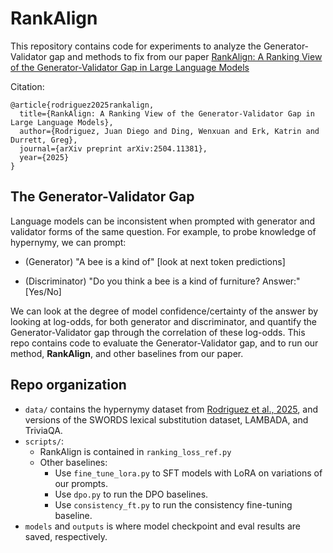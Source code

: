 RankAlign
==========

This repository contains code for experiments to analyze the Generator-Validator gap and methods to fix from our paper [RankAlign: A Ranking View of the Generator-Validator Gap in Large Language Models](https://arxiv.org/abs/2504.11381)

Citation:
```
@article{rodriguez2025rankalign,
  title={RankAlign: A Ranking View of the Generator-Validator Gap in Large Language Models},
  author={Rodriguez, Juan Diego and Ding, Wenxuan and Erk, Katrin and Durrett, Greg},
  journal={arXiv preprint arXiv:2504.11381},
  year={2025}
}
```


The Generator-Validator Gap
---------------------------

Language models can be inconsistent when prompted with generator and validator forms of the same question. For example, to probe knowledge of hypernymy, we can prompt:

- (Generator)  "A bee is a kind of"  [look at next token predictions]

- (Discriminator)   "Do you think a bee is a kind of furniture? Answer:" [Yes/No]

We can look at the degree of model confidence/certainty of the answer by looking at log-odds, for both generator and discriminator, and quantify the Generator-Validator gap through the correlation of these log-odds. This repo contains code to evaluate the Generator-Validator gap, and to run our method, **RankAlign**, and other baselines from our paper.


Repo organization
-----------------

- `data/` contains the hypernymy dataset from [Rodriguez et al., 2025](https://arxiv.org/abs/2410.22590), and versions of the SWORDS lexical substitution dataset, LAMBADA, and TriviaQA.
- `scripts/`:
    - RankAlign is contained in `ranking_loss_ref.py`
    - Other baselines:
       * Use `fine_tune_lora.py` to SFT models with LoRA on variations of our prompts.
       * Use `dpo.py` to run the DPO baselines.
       * Use `consistency_ft.py` to run the consistency fine-tuning baseline.
- `models` and `outputs` is where model checkpoint and eval results are saved, respectively.

